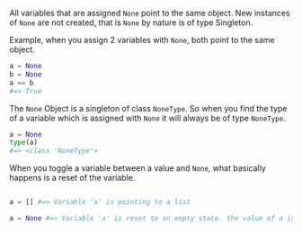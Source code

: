 All variables that are assigned `None` point to the same object. New instances of `None` are not created, that is `None` by nature is of type Singleton.

Example, when you assign 2 variables with `None`, both point to the same object.

```python
a = None
b = None
a == b
#=> True
```

The `None` Object is a singleton of class `NoneType`. So when you find the type of a variable which is assigned with `None` it will always be of type `NoneType`.

```python
a = None
type(a)
#=> <class 'NoneType'>
```

When you toggle a variable between a value and `None`, what basically happens is a reset of the variable.

```python

a = [] #=> Variable 'a' is pointing to a list

a = None #=> Variable 'a' is reset to an empty state. the value of a is now absent.

```
